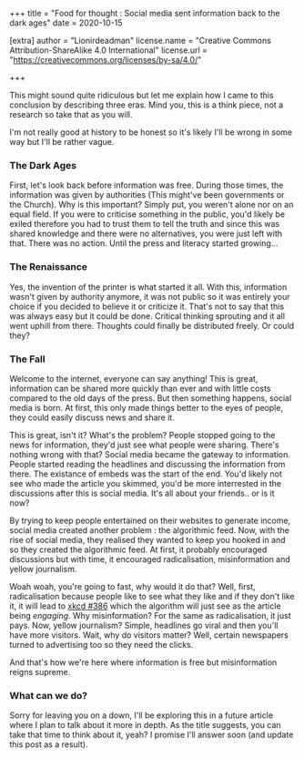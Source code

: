 +++
title = "Food for thought : Social media sent information back to the dark ages"
date = 2020-10-15

[extra]
author = "Lionirdeadman"
license.name = "Creative Commons Attribution-ShareAlike 4.0 International"
license.url = "https://creativecommons.org/licenses/by-sa/4.0/"

+++

This might sound quite ridiculous but let me explain how I came to this conclusion by describing three eras. Mind you, this is a think piece, not a research so take that as you will.
<!-- more -->

I'm not really good at history to be honest so it's likely I'll be wrong in some way but I'll be rather vague.

### The Dark Ages

First, let's look back before information was free. During those times, the information was given by authorities (This might've been governments or the Church).
Why is this important? Simply put, you weren't alone nor on an equal field. If you were to criticise something in the public, you'd likely be exiled therefore you
had to trust them to tell the truth and since this was shared knowledge and there were no alternatives, you were just left with that. There was no action.
Until the press and literacy started growing...

### The Renaissance

Yes, the invention of the printer is what started it all. With this, information wasn't given by authority anymore, it was not public so it was entirely your choice
if you decided to believe it or criticize it. That's not to say that this was always easy but it could be done. Critical thinking sprouting and it all went uphill
from there. Thoughts could finally be distributed freely. Or could they?

### The Fall

Welcome to the internet, everyone can say anything! This is great, information can be shared more quickly than ever and with little costs compared to the old days of
the press. But then something happens, social media is born. At first, this only made things better to the eyes of people, they could easily discuss news and share it.

This is great, isn't it? What's the problem? People stopped going to the news for information, they'd just see what people were sharing. There's nothing wrong with that?
Social media became the gateway to information. People started reading the headlines and discussing the information from there. The existance of embeds was the start of the end.
You'd likely not see who made the article you skimmed, you'd be more interrested in the discussions after this is social media. It's all about your friends.. or is it now?

By trying to keep people entertained on their websites to generate income, social media created another problem : the algorithmic feed. Now, with the rise of social media, they realised
they wanted to keep you hooked in and so they created the algorithmic feed. At first, it probably encouraged discussions but with time, it encouraged radicalisation,
misinformation and yellow journalism.

Woah woah, you're going to fast, why would it do that? Well, first, radicalisation because people like to see what they like and if they don't like it, it will lead to [xkcd #386](https://xkcd.com/386/)
which the algorithm will just see as the article being *engaging*. Why misinformation? For the same as radicalisation, it just pays. Now, yellow journalism? Simple, headlines
go viral and then you'll have more visitors. Wait, why do visitors matter? Well, certain newspapers turned to advertising too so they need the clicks.

And that's how we're here where information is free but misinformation reigns supreme.

### What can we do?

Sorry for leaving you on a down, I'll be exploring this in a future article where I plan to talk about it more in depth. As the title suggests,
you can take that time to think about it, yeah? I promise I'll answer soon (and update this post as a result).
